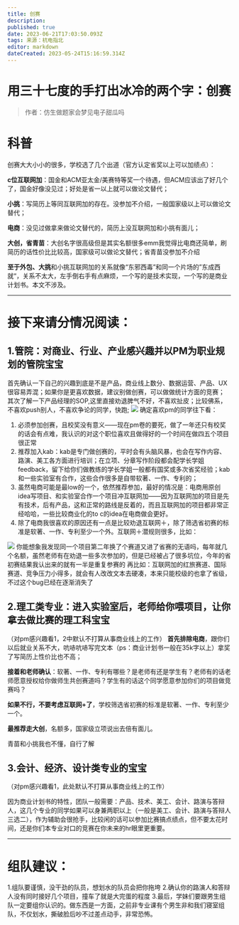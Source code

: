 ```yaml
---
title: 创赛
description: 
published: true
date: 2023-06-21T17:03:50.093Z
tags: 来源：杭电指北
editor: markdown
dateCreated: 2023-05-24T15:16:59.314Z
---
```


# 用三十七度的手打出冰冷的两个字：创赛

> 作者：仿生做题家会梦见电子甜瓜吗

# 科普

创赛大大小小的很多，学校选了几个出道（官方认定省奖以上可以加绩点）：

**c位互联网加**：国金和ACM亚太金/美赛特等奖一个待遇，但ACM应该出了好几个了，国金好像没见过；好处是省一以上就可以做论文替代；

**小挑**：写简历上等同互联网加的存在。没参加不介绍，一般国家级以上可以做论文替代；

**电商**：没见过做拿来做论文替代的，简历上没互联网加和小挑有面儿；

**大创，省青苗**：大创名字很高级但是其实名额很多emm我觉得比电商还简单，刷简历的话性价比比较高，国家级可以做论文替代；省青苗没参加不介绍

**至于外包、大挑**和小挑互联网加的关系就像“东邪西毒”和同一个片场的”东成西就“，关系不太大，左手倒右手有点麻烦，一个写的是技术实现，一个写的是商业计划书。本文不涉及。

---

# 接下来请分情况阅读：

## 1.管院：对商业、行业、产业感兴趣并以PM为职业规划的管院宝宝

首先确认一下自己的兴趣到底是不是产品，商业线上数分、数据运营、产品、UX很容易弄混；如果你是更喜欢数据，建议别做创赛，可以做做统计方面的竞赛；
其次了解一下产品经理的SOP,这里直接劝退脾气不好，不喜欢扯皮；比较佛系，不喜欢push别人，不喜欢争论的同学，快跑;
![](https://cdn.nlark.com/yuque/0/2021/jpeg/22514566/1629958193503-e567434e-ad36-4751-8777-63551768fe0e.jpeg#from=url&height=266&id=dHxsP&originHeight=1063&originWidth=1080&originalType=binary&ratio=1&status=done&style=none&width=270)
确定喜欢pm的同学往下看：

1. 必须参加创赛，且校奖没有意义——现在pm卷的要死，做了一年还只有校奖的话会有点难，我认识的对这个职位喜欢且做得好的一个时间在做四五个项目很正常
2. 推荐加入kab：kab是专门做创赛的，平时会有头脑风暴，也会在写作内容、路演、美工各方面进行培训；在立项、分章写作阶段都会配学长学姐feedback，留下给你们做教练的学长学姐一般都有国奖或多次省奖经验；kab和一些实验室有合作，这些合作很多是自带软著、一作、专利的；
3. 虽然电商可能是最low的一个，依然推荐参加，最好的情况是：电商用原创idea写项目、和实验室合作一个项目冲互联网加——因为互联网加的项目是先有技术，后有产品，这和正常的路线是反着的，而且互联网加的项目都非常正经哈哈，一些比较商业化的to
c的idea在电商做会更好。
4. 除了电商我很喜欢的原因还有一点是比较劝退互联网＋，除了筛选省初赛的标准是软著、一作、专利至少一个外。互联网＋潜规则很多，比如：

![](https://cdn.nlark.com/yuque/0/2021/png/22514566/1629964270874-93131f13-c23d-4ffa-8cb1-891f09994812.png#from=url&height=140&id=R3tPl&originHeight=558&originWidth=655&originalType=binary&ratio=1&status=done&style=none&width=164)
你能想象我发现同一个项目第二年换了个赛道又进了省赛的无语吗，每年就几个名额，虽然老师有在劝退一些多次参加的，但是已经被占了很多坑位，今年的省初赛结果我认出来的就有一半是重复参赛的
再比如：互联网加的红旅赛道、国际赛道、竞争压力小得多，就会有人改改文本去硬凑，本来只能校级的也拿了省级，不过这个bug已经在逐渐消失了

## 2.理工类专业：进入实验室后，老师给你喂项目，让你拿去做比赛的理工科宝宝

（对pm感兴趣看1，2中默认不打算从事商业线上的工作）
**首先排除电商**，跟你们以后就业关系不大，吭哧吭哧写完文本（ps：商业计划书一般在35k字以上）拿奖了写简历上性价比也不高；

**接着和老师确认**：软著、一作、专利有哪些？是老师有还是学生有？老师有的话老师愿意授权给你做师生共创赛道吗？学生有的话这个同学愿意参加你们的项目做竞赛吗？

**如果不行，不要考虑互联网+了**，学校筛选省初赛的标准是软著、一作、专利至少一个。

**最推荐走大创**，名额多，国家级立项说出去倍有面儿。

青苗和小挑我也不懂，自行了解

## 3.会计、经济、设计类专业的宝宝

（对pm感兴趣看1，此处默认不打算从事商业线上的工作）

因为商业计划书的特性，团队一般需要：产品、技术、美工、会计、路演与答辩人，这几个专业的同学如果可以身兼两职以上（一般是美工、会计、路演与答辩人三选二），作为辅助会很抢手，比较闲的话可以参加比赛搞点绩点，但不要太花时间，还是你们本专业对口的竞赛在你未来的hr眼里更重要。

---

# 组队建议：

1.组队要谨慎，没干劲的队员，想划水的队员会把你拖垮
2.确认你的路演人和答辩人没有同时接好几个项目，撞车了就是大完蛋的程度
3.最后，学妹们要跟男生组队一定要组你认识的。做东西是一方面，之前非专业课有个男生非和我们寝室组队，不仅划水，撕破脸后吵不过差点动手，非常恐怖。

